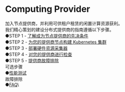 # Computing Provider

加入节点提供商，并利用可供租户租赁的闲置计算资源获利。\
我们精心策划的建设分布式提供商的指南遵循以下步骤。\
●STEP 1 - [了解成为节点提供商的先决条件](https://www.yuque.com/sunny-w2vvd/wbu6m6/ecwaxm44xapgns0b)\
●STEP 2 - [为您的提供商节点构建 Kubernetes 集群](https://www.yuque.com/sunny-w2vvd/wbu6m6/wf84cx90gg0dbfi0)\
●STEP 3 - [部署硬件资源采集器](https://www.yuque.com/sunny-w2vvd/wbu6m6/wzqpsxgwlpoo4gr8)\
●STEP 4 - [对您的提供商进行检查](https://www.yuque.com/sunny-w2vvd/wbu6m6/ewcmigs7m6uvfkqn)\
●STEP 5 - [提供商故障排除](https://www.yuque.com/sunny-w2vvd/wbu6m6/tgr6hmvmc5051dyb)\
可选步骤\
●[性能测试](https://www.yuque.com/sunny-w2vvd/wbu6m6/gyzibe4ry64685of)\
故障排除\
●[FAQ](https://www.yuque.com/sunny-w2vvd/wbu6m6/sz7vofcat6n78oov)\
